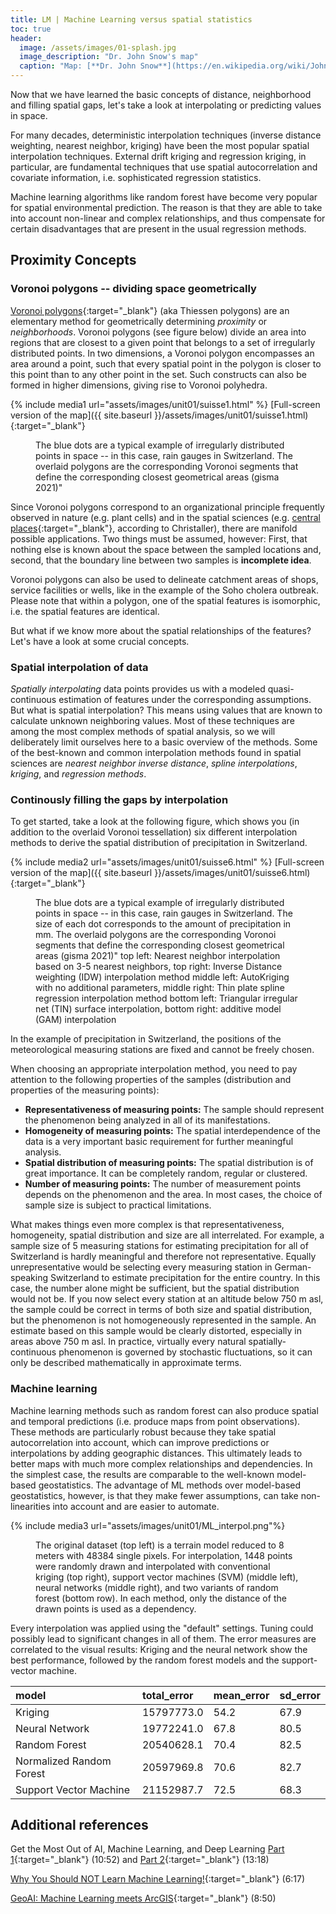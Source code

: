 ```yaml
--- 
title: LM | Machine Learning versus spatial statistics 
toc: true
header:
  image: /assets/images/01-splash.jpg
  image_description: "Dr. John Snow's map"
  caption: "Map: [**Dr. John Snow**](https://en.wikipedia.org/wiki/John_Snow) [Wellcome Library via wikimedia](https://w.wiki/QtV)"
---
```


Now that we have learned the basic concepts of distance, neighborhood and filling spatial gaps, let's take a look at interpolating or predicting values in space.

For many decades, deterministic interpolation techniques (inverse distance weighting, nearest neighbor, kriging) have been the most popular spatial interpolation techniques. External drift kriging and regression kriging, in particular, are fundamental techniques that use spatial autocorrelation and covariate information, i.e. sophisticated regression statistics.

Machine learning algorithms like random forest have become very popular for spatial environmental prediction. The reason is that they are able to take into account non-linear and complex relationships, and thus compensate for certain disadvantages that are present in the usual regression methods.



## Proximity Concepts

### Voronoi polygons -- dividing space geometrically
[Voronoi polygons](https://en.wikipedia.org/wiki/Voronoi_diagram){:target="_blank"} (aka Thiessen polygons) are an elementary method for geometrically determining *proximity* or *neighborhoods*. Voronoi polygons (see figure below) divide an area into regions that are closest to a given point that belongs to a set of irregularly distributed points. In two dimensions, a Voronoi polygon encompasses an area around a point, such that every spatial point in the polygon is closer to this point than to any other point in the set. Such constructs can also be formed in higher dimensions, giving rise to Voronoi polyhedra.

{% include media1 url="assets/images/unit01/suisse1.html" %}
[Full-screen version of the map]({{ site.baseurl }}/assets/images/unit01/suisse1.html){:target="_blank"} 
<figure>
  <figcaption>The blue dots are a typical example of irregularly distributed points in space -- in this case, rain gauges in Switzerland. The overlaid polygons are the corresponding Voronoi segments that define the corresponding closest geometrical areas (gisma 2021)" </figcaption>
</figure>

Since Voronoi polygons correspond to an organizational principle frequently observed in nature (e.g. plant cells) and in the spatial sciences (e.g. [central places](https://en.wikipedia.org/wiki/Central_place_theory){:target="_blank"}, according to Christaller), there are manifold possible applications. Two things must be assumed, however: First, that nothing else is known about the space between the sampled locations and, second, that the boundary line between two samples is **incomplete idea**.

Voronoi polygons can also be used to delineate catchment areas of shops, service facilities or wells, like in the example of the Soho cholera outbreak. Please note that within a polygon, one of the spatial features is isomorphic, i.e. the spatial features are identical. 

But what if we know more about the spatial relationships of the features? Let's have a look at some crucial concepts.

### Spatial interpolation of data
*Spatially interpolating* data points provides us with a modeled quasi-continuous estimation of features under the corresponding assumptions. But what is spatial interpolation? This means using values that are known to calculate unknown neighboring values. Most of these techniques are among the most complex methods of spatial analysis, so we will deliberately limit ourselves here to a basic overview of the methods. Some of the best-known and common interpolation methods found in spatial sciences are *nearest neighbor* *inverse distance*, *spline interpolations*, *kriging*, and *regression methods*.

### Continously filling the gaps by interpolation
To get started, take a look at the following figure, which shows you (in addition to the overlaid Voronoi tessellation) six different interpolation methods to derive the spatial distribution of precipitation in Switzerland. 

{% include media2 url="assets/images/unit01/suisse6.html" %}
[Full-screen version of the map]({{ site.baseurl }}/assets/images/unit01/suisse6.html){:target="_blank"} 
<figure>
  <figcaption>The blue dots are a typical example of irregularly distributed points in space -- in this case, rain gauges in Switzerland. The size of each dot corresponds to the amount of precipitation in mm. The overlaid polygons are the corresponding Voronoi segments that define the corresponding closest geometrical areas (gisma 2021)" 
top left: Nearest neighbor interpolation based on 3-5 nearest neighbors, top right: Inverse Distance weighting (IDW) interpolation method
middle left: AutoKriging with no additional parameters, middle right: Thin plate spline regression interpolation method
bottom left: Triangular irregular net (TIN) surface interpolation, bottom right: additive model (GAM) interpolation 
  </figcaption>
</figure>


In the example of precipitation in Switzerland, the positions of the meteorological measuring stations are fixed and cannot be freely chosen.

When choosing an appropriate interpolation method, you need to pay attention to the following properties of the samples (distribution and properties of the measuring points):

* **Representativeness of measuring points:** The sample should represent the phenomenon being analyzed in all of its manifestations.
* **Homogeneity of measuring points:** The spatial interdependence of the data is a very important basic requirement for further meaningful analysis. 
* **Spatial distribution of measuring points:** The spatial distribution is of great importance. It can be completely random, regular or clustered. 
* **Number of measuring points:** The number of measurement points depends on the phenomenon and the area. In most cases, the choice of sample size is subject to practical limitations.

What makes things even more complex is that representativeness, homogeneity, spatial distribution and size are all interrelated. For example, a sample size of 5 measuring stations for estimating precipitation for all of Switzerland is hardly meaningful and therefore not representative. Equally unrepresentative would be selecting every measuring station in German-speaking Switzerland to estimate  precipitation for the entire country. In this case, the number alone might be sufficient, but the spatial distribution would not be. If you now select every station at an altitude below 750 m asl, the sample could be correct in terms of both size and spatial distribution, but the phenomenon is not homogeneously represented in the sample. An estimate based on this sample would be clearly distorted, especially in areas above 750 m asl. In practice, virtually every natural spatially-continuous phenomenon is governed by stochastic fluctuations, so it can only be described mathematically in approximate terms.


### Machine learning
Machine learning methods such as random forest can also produce spatial and temporal predictions (i.e. produce maps from point observations). 
These methods are particularly robust because they take spatial autocorrelation into account, which can improve predictions or interpolations by adding geographic distances. This ultimately leads to better maps with much more complex relationships and dependencies.
In the simplest case, the results are comparable to the well-known model-based geostatistics. The advantage of ML methods over model-based geostatistics, however, is that they make fewer assumptions, can take non-linearities into account and are easier to automate.

{% include media3 url="assets/images/unit01/ML_interpol.png"%}

<figure>
  <figcaption> The original dataset (top left) is a terrain model reduced to 8 meters with 48384 single pixels. 
For interpolation, 1448 points were randomly drawn and interpolated with conventional kriging (top right), support vector machines (SVM) (middle left), neural networks (middle right), and two variants of random forest (bottom row). In each method, only the distance of the drawn points is used as a dependency.   
  </figcaption>
</figure>

Every interpolation was applied using the "default" settings. Tuning could possibly lead to significant changes in all of them.
The error measures are correlated to the visual results: Kriging and the neural network show the best performance, followed by the random forest models and the support-vector machine.

<table>
 <thead>
  <tr>
   <th style="text-align:left;"> model </th>
   <th style="text-align:left;"> total_error </th>
   <th style="text-align:left;"> mean_error </th>
   <th style="text-align:left;"> sd_error </th>
  </tr>
 </thead>
<tbody>
  <tr>
   <td style="text-align:left;"> Kriging </td>
   <td style="text-align:left;"> 15797773.0 </td>
   <td style="text-align:left;"> 54.2 </td>
   <td style="text-align:left;"> 67.9 </td>
  </tr>
  <tr>
   <td style="text-align:left;"> Neural Network </td>
   <td style="text-align:left;"> 19772241.0 </td>
   <td style="text-align:left;"> 67.8 </td>
   <td style="text-align:left;"> 80.5 </td>
  </tr>
  <tr>
   <td style="text-align:left;"> Random Forest </td>
   <td style="text-align:left;"> 20540628.1 </td>
   <td style="text-align:left;"> 70.4 </td>
   <td style="text-align:left;"> 82.5 </td>
  </tr>
  <tr>
   <td style="text-align:left;"> Normalized Random Forest </td>
   <td style="text-align:left;"> 20597969.8 </td>
   <td style="text-align:left;"> 70.6 </td>
   <td style="text-align:left;"> 82.7 </td>
  </tr>
  <tr>
   <td style="text-align:left;"> Support Vector Machine </td>
   <td style="text-align:left;"> 21152987.7 </td>
   <td style="text-align:left;"> 72.5 </td>
   <td style="text-align:left;"> 68.3 </td>
  </tr>
</tbody>
</table>


## Additional references
Get the Most Out of AI, Machine Learning, and Deep Learning [Part 1](https://www.youtube.com/watch?v=KiKjforteXs){:target="_blank"} (10:52) and [Part 2](https://www.youtube.com/watch?v=Ys33AhNDwC4){:target="_blank"} (13:18)

[Why You Should NOT Learn Machine Learning!](https://youtu.be/reY50t2hbuM){:target="_blank"} (6:17)

[GeoAI: Machine Learning meets ArcGIS](https://youtu.be/aKq50YM8a8w){:target="_blank"} (8:50)
